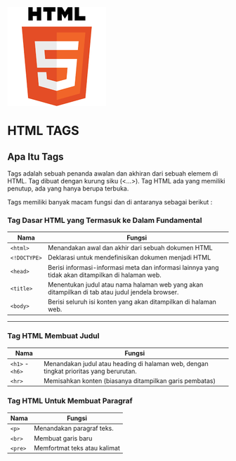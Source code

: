  
  <img align = "center" src = "https://github.com/DeanAkmal/Tag-Html/blob/main/Pict/download.png">
    
<br>
  
# HTML TAGS

## Apa Itu Tags
Tags adalah sebuah penanda awalan dan akhiran dari sebuah elemem di HTML. Tag dibuat dengan kurung siku (<...>). Tag HTML ada yang memiliki penutup, ada yang hanya berupa terbuka.

Tags memiliki banyak macam fungsi dan di antaranya sebagai berikut :

### Tag Dasar HTML yang Termasuk ke Dalam Fundamental
| Nama | Fungsi |
|------|--------|
| `<html>`        | Menandakan awal dan akhir dari sebuah dokumen HTML|                                                 |
| `<!DOCTYPE>`    | Deklarasi untuk mendefinisikan dokumen menjadi HTML                                                 |
| `<head>`        | Berisi informasi-informasi meta dan informasi lainnya yang tidak akan ditampilkan di halaman web.   |
| `<title>`       | Menentukan judul atau nama halaman web yang akan ditampilkan di tab atau judul jendela browser.     |
| `<body>`        | Berisi seluruh isi konten yang akan ditampilkan di halaman web.                                     |
<hr>

### Tag HTML Membuat Judul
| Nama | Fungsi |
|------|--------|
| `<h1>` - `<h6>` | Menandakan judul atau heading di halaman web, dengan tingkat prioritas yang berurutan.            |
| `<hr>` | Memisahkan konten (biasanya ditampilkan garis pembatas) |

### Tag HTML Untuk Membuat Paragraf 
| Nama | Fungsi |
|------|--------|
| `<p>`           | Menandakan paragraf teks.                                                                          |
| `<br>`          | Membuat garis baru                                                                                 |
| `<pre>`         |  Memfortmat teks atau kalimat                                                                      | 
